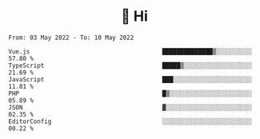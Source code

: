 <h1 align="center">👋 Hi</h1>
<!-- <h3 align="center">An enthusiastic frontend developer</h3> -->

<!--START_SECTION:waka-->

```text
From: 03 May 2022 - To: 10 May 2022

Vue.js                                     ██████████████▒░░░░░░░░░░   57.80 %
TypeScript                                 █████▒░░░░░░░░░░░░░░░░░░░   21.69 %
JavaScript                                 ███░░░░░░░░░░░░░░░░░░░░░░   11.81 %
PHP                                        █▒░░░░░░░░░░░░░░░░░░░░░░░   05.89 %
JSON                                       ▓░░░░░░░░░░░░░░░░░░░░░░░░   02.35 %
EditorConfig                               ░░░░░░░░░░░░░░░░░░░░░░░░░   00.22 %
```

<!--END_SECTION:waka-->
